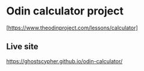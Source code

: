 # Odin calculator project 
[https://www.theodinproject.com/lessons/calculator]

## Live site
https://ghostscypher.github.io/odin-calculator/
